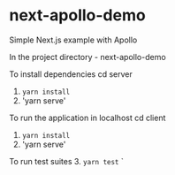# next-apollo-demo
Simple Next.js example with Apollo

In the project directory - next-apollo-demo

To install dependencies
cd server
1. `yarn install`
2. 'yarn serve'

To run the application in localhost
cd client
1. `yarn install`
2. 'yarn serve'

To run test suites
3. `yarn test`
`
